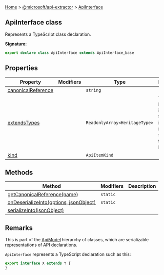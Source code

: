 [Home](./index) &gt; [@microsoft/api-extractor](./api-extractor.md) &gt; [ApiInterface](./api-extractor.apiinterface.md)

## ApiInterface class

Represents a TypeScript class declaration.

<b>Signature:</b>

```typescript
export declare class ApiInterface extends ApiInterface_base 
```

## Properties

|  Property | Modifiers | Type | Description |
|  --- | --- | --- | --- |
|  [canonicalReference](./api-extractor.apiinterface.canonicalreference.md) |  | `string` |  |
|  [extendsTypes](./api-extractor.apiinterface.extendstypes.md) |  | `ReadonlyArray<HeritageType>` | The list of base interfaces that this interface inherits from using the `extends` keyword. |
|  [kind](./api-extractor.apiinterface.kind.md) |  | `ApiItemKind` |  |

## Methods

|  Method | Modifiers | Description |
|  --- | --- | --- |
|  [getCanonicalReference(name)](./api-extractor.apiinterface.getcanonicalreference.md) | `static` |  |
|  [onDeserializeInto(options, jsonObject)](./api-extractor.apiinterface.ondeserializeinto.md) | `static` |  |
|  [serializeInto(jsonObject)](./api-extractor.apiinterface.serializeinto.md) |  |  |

## Remarks

This is part of the [ApiModel](./api-extractor.apimodel.md) hierarchy of classes, which are serializable representations of API declarations.

`ApiInterface` represents a TypeScript declaration such as this:

```ts
export interface X extends Y {
}

```

